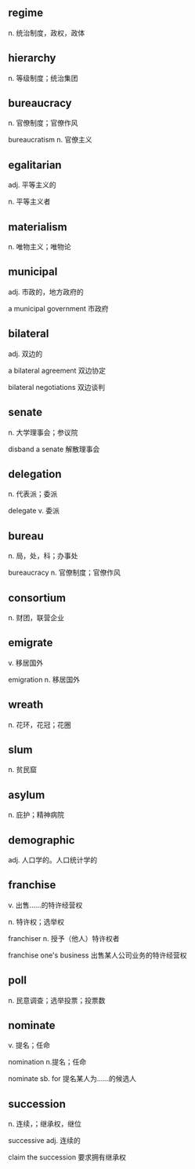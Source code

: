 ## regime

n. 统治制度，政权，政体



## hierarchy

n. 等级制度；统治集团



## bureaucracy

n. 官僚制度；官僚作风

bureaucratism n. 官僚主义



## egalitarian

adj. 平等主义的

n. 平等主义者



## materialism

n. 唯物主义；唯物论



## municipal

adj. 市政的，地方政府的

a municipal government 市政府



## bilateral

adj. 双边的

a bilateral agreement 双边协定

bilateral negotiations 双边谈判



## senate

n. 大学理事会；参议院

disband a senate 解散理事会



## delegation

n. 代表派；委派

delegate v. 委派



## bureau

n. 局，处，科；办事处

bureaucracy n. 官僚制度；官僚作风



## consortium

n. 财团，联营企业



## emigrate

v. 移居国外

emigration n. 移居国外



## wreath

n. 花环，花冠；花圈



## slum

n. 贫民窟



## asylum

n. 庇护；精神病院



## demographic

adj. 人口学的。人口统计学的




## franchise

v. 出售……的特许经营权

n. 特许权；选举权

franchiser n. 授予（他人）特许权者

franchise one's business 出售某人公司业务的特许经营权



## poll

n. 民意调查；选举投票；投票数



## nominate

v. 提名；任命

nomination n.提名；任命

nominate sb. for 提名某人为……的候选人



## succession

n. 连续，；继承权，继位

successive adj. 连续的

claim the succession 要求拥有继承权



## 